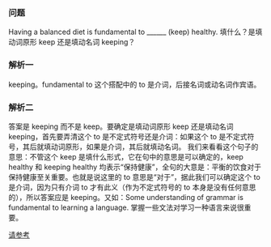 ### 问题
Having a balanced diet is fundamental to ______ (keep) healthy.
填什么？是填动词原形 keep 还是填动名词 keeping？

### 解析一
keeping。fundamental to 这个搭配中的 to 是介词，后接名词或动名词作宾语。
 
### 解析二
答案是 keeping 而不是 keep。要确定是填动词原形 keep 还是填动名词 keeping，首先要弄清这个 to 是不定式符号还是介词：如果这个 to 是不定式符号，其后就填动词原形，如果是介词，其后就填动名词。
我们来看看这个句子的意思：不管这个 keep 是填什么形式，它在句中的意思是可以确定的，keep healthy 和 keeping healthy 均表示“保持健康”，全句的大意是：平衡的饮食对于保持健康至关重要。也就是说这里的 to 意思是“对于”，据此我们可以确定这个 to 是介词，因为只有介词 to 才有此义（作为不定式符号的 to 本身是没有任何意思的），所以答案应是 keeping。又如：Some understanding of grammar is fundamental to learning a language. 掌握一些文法对学习一种语言来说很重要。

[请参考](http://ask.yygrammar.com/q-8008.html)
